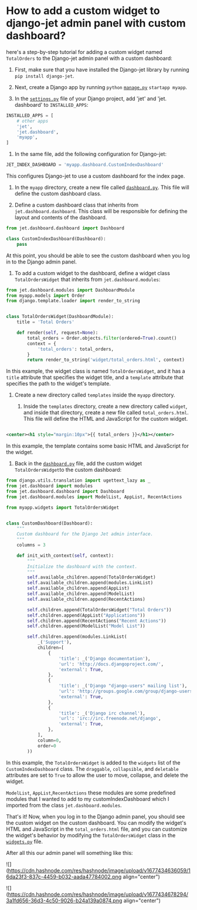 # How to add a custom widget to django-jet admin panel with custom dashboard?

here's a step-by-step tutorial for adding a custom widget named `TotalOrders` to the Django-jet admin panel with a custom dashboard:

1. First, make sure that you have installed the Django-jet library by running `pip install django-jet`.
    
2. Next, create a Django app by running `python` [`manage.py`](http://manage.py) `startapp myapp`.
    
3. In the [`settings.py`](http://settings.py) file of your Django project, add 'jet' and 'jet. dashboard' to `INSTALLED_APPS`:
    

```python
INSTALLED_APPS = [
    # other apps
    'jet',
    'jet.dashboard',
    'myapp',
]
```

1. In the same file, add the following configuration for Django-jet:
    

```python
JET_INDEX_DASHBOARD = 'myapp.dashboard.CustomIndexDashboard'
```

This configures Django-jet to use a custom dashboard for the index page.

1. In the `myapp` directory, create a new file called [`dashboard.py`](http://dashboard.py). This file will define the custom dashboard class.
    
2. Define a custom dashboard class that inherits from `jet.dashboard.dashboard`. This class will be responsible for defining the layout and contents of the dashboard.
    

```python
from jet.dashboard.dashboard import Dashboard

class CustomIndexDashboard(Dashboard):
    pass
```

At this point, you should be able to see the custom dashboard when you log in to the Django admin panel.

1. To add a custom widget to the dashboard, define a widget class `TotalOrdersWidget` that inherits from `jet.dashboard.modules`:
    

```python
from jet.dashboard.modules import DashboardModule
from myapp.models import Order
from django.template.loader import render_to_string


class TotalOrdersWidget(DashboardModule):
    title = 'Total Orders'

    def render(self, request=None):
        total_orders = Order.objects.filter(ordered=True).count()
        context = {
            'total_orders': total_orders,
        }
        return render_to_string('widget/total_orders.html', context)
```

In this example, the widget class is named `TotalOrdersWidget`, and it has a `title` attribute that specifies the widget title, and a `template` attribute that specifies the path to the widget's template.

1. Create a new directory called `templates` inside the `myapp` directory.
    
    1. Inside the `templates` directory, create a new directory called `widget`, and inside that directory, create a new file called `total_orders.html`. This file will define the HTML and JavaScript for the custom widget.
        

```xml

<center><h1 style="margin:10px">{{ total_orders }}</h1></center>
```

In this example, the template contains some basic HTML and JavaScript for the widget.

1. Back in the [`dashboard.py`](http://dashboard.py) file, add the custom widget `TotalOrdersWidget`to the custom dashboard:
    

```python
from django.utils.translation import ugettext_lazy as _
from jet.dashboard import modules
from jet.dashboard.dashboard import Dashboard
from jet.dashboard.modules import ModelList, AppList, RecentActions

from myapp.widgets import TotalOrdersWidget


class CustomDashboard(Dashboard):
    """
    Custom dashboard for the Django Jet admin interface.
    """
    columns = 3

    def init_with_context(self, context):
        """
        Initialize the dashboard with the context.
        """
        self.available_children.append(TotalOrdersWidget)
        self.available_children.append(modules.LinkList)
        self.available_children.append(AppList)
        self.available_children.append(ModelList)
        self.available_children.append(RecentActions)

        self.children.append(TotalOrdersWidget("Total Orders"))
        self.children.append(AppList("Applications"))
        self.children.append(RecentActions("Recent Actions"))
        self.children.append(ModelList("Model List"))

        self.children.append(modules.LinkList(
            _('Support'),
            children=[
                {
                    'title': _('Django documentation'),
                    'url': 'http://docs.djangoproject.com/',
                    'external': True,
                },
                {
                    'title': _('Django "django-users" mailing list'),
                    'url': 'http://groups.google.com/group/django-users',
                    'external': True,
                },
                {
                    'title': _('Django irc channel'),
                    'url': 'irc://irc.freenode.net/django',
                    'external': True,
                },
            ],
            column=0,
            order=0
        ))
```

In this example, the `TotalOrdersWidget` is added to the `widgets` list of the `CustomIndexDashboard` class. The `draggable`, `collapsible`, and `deletable` attributes are set to `True` to allow the user to move, collapse, and delete the widget.

`ModelList`, `AppList`,`RecentActions` these modules are some predefined modules that I wanted to add to my customIndexDashboard which I imported from the class `jet.dashboard.modules`.

That's it! Now, when you log in to the Django admin panel, you should see the custom widget on the custom dashboard. You can modify the widget's HTML and JavaScript in the `total_orders.html` file, and you can customize the widget's behavior by modifying the `TotalOrdersWidget` class in the [`widgets.py`](http://widgets.py) file.

After all this our admin panel will something like this:

![](https://cdn.hashnode.com/res/hashnode/image/upload/v1677434636059/16da23f3-837c-4459-b032-aada47784002.png align="center")

![](https://cdn.hashnode.com/res/hashnode/image/upload/v1677434678294/3a1fd656-36d3-4c50-9026-b24a139a0874.png align="center")